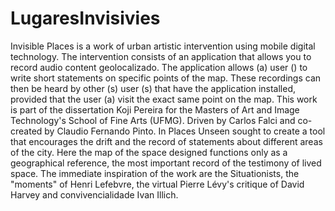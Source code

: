 LugaresInvisivies
=================

Invisible Places is a work of urban artistic intervention using mobile digital technology. The intervention consists of an application that allows you to record audio content geolocalizado. The application allows (a) user () to write short statements on specific points of the map. These recordings can then be heard by other (s) user (s) that have the application installed, provided that the user (a) visit the exact same point on the map. This work is part of the dissertation Koji Pereira for the Masters of Art and Image Technology's School of Fine Arts (UFMG). Driven by Carlos Falci and co-created by Claudio Fernando Pinto. In Places Unseen sought to create a tool that encourages the drift and the record of statements about different areas of the city. Here the map of the space designed functions only as a geographical reference, the most important record of the testimony of lived space. The immediate inspiration of the work are the Situationists, the "moments" of Henri Lefebvre, the virtual Pierre Lévy's critique of David Harvey and convivencialidade Ivan Illich. 